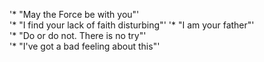 '* "May the Force be with you"'             
'* "I find your lack of faith disturbing"'
'* "I am your father"'                      
'* "Do or do not. There is no try"'         
'* "I've got a bad feeling about this"'  
